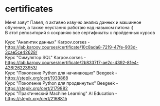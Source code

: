 # certificates


Меня зовут Павел, я активно извучю анализ данных и машинное обучение, а также неустанно работаю над навыком питона :)   
В этот репозиторий я сохраняю все сертификаты с пройденных курсов

Курс "Аналитик данных" Karpov.corses - https://lab.karpov.courses/certificate/10c8ada8-7219-47fe-903d-3cae5ce42628/   
Курс "Симулятор SQL" Karpov.corses - https://lab.karpov.courses/certificate/2b8337f7-ae2c-4392-81e4-426f26223953/   
Курс "Поколение Python для начинающих" Beegeek - https://stepik.org/cert/1933868   
Курс "Поколение Python для продвинутых" Beegeek - https://stepik.org/cert/2179882   
Курс "Практический Machine Learning" AI Education - https://stepik.org/cert/2168815   
